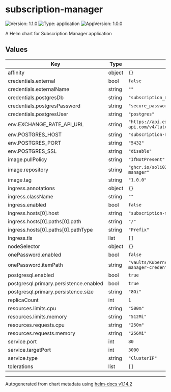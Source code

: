 # subscription-manager

![Version: 1.1.0](https://img.shields.io/badge/Version-1.1.0-informational?style=flat-square) ![Type: application](https://img.shields.io/badge/Type-application-informational?style=flat-square) ![AppVersion: 1.0.0](https://img.shields.io/badge/AppVersion-1.0.0-informational?style=flat-square)

A Helm chart for Subscription Manager application

## Values

| Key | Type | Default | Description |
|-----|------|---------|-------------|
| affinity | object | `{}` |  |
| credentials.external | bool | `false` |  |
| credentials.externalName | string | `""` |  |
| credentials.postgresDb | string | `"subscription_manager"` |  |
| credentials.postgresPassword | string | `"secure_password_123"` |  |
| credentials.postgresUser | string | `"postgres"` |  |
| env.EXCHANGE_RATE_API_URL | string | `"https://api.exchangerate-api.com/v4/latest/USD"` |  |
| env.POSTGRES_HOST | string | `"subscription-manager-postgresql"` |  |
| env.POSTGRES_PORT | string | `"5432"` |  |
| env.POSTGRES_SSL | string | `"disable"` |  |
| image.pullPolicy | string | `"IfNotPresent"` |  |
| image.repository | string | `"ghcr.io/soli0222/subscription-manager"` |  |
| image.tag | string | `"1.0.0"` |  |
| ingress.annotations | object | `{}` |  |
| ingress.className | string | `""` |  |
| ingress.enabled | bool | `false` |  |
| ingress.hosts[0].host | string | `"subscription-manager.local"` |  |
| ingress.hosts[0].paths[0].path | string | `"/"` |  |
| ingress.hosts[0].paths[0].pathType | string | `"Prefix"` |  |
| ingress.tls | list | `[]` |  |
| nodeSelector | object | `{}` |  |
| onePassword.enabled | bool | `false` |  |
| onePassword.itemPath | string | `"vaults/Kubernetes/items/subscription-manager-credentials"` |  |
| postgresql.enabled | bool | `true` |  |
| postgresql.primary.persistence.enabled | bool | `true` |  |
| postgresql.primary.persistence.size | string | `"8Gi"` |  |
| replicaCount | int | `1` |  |
| resources.limits.cpu | string | `"500m"` |  |
| resources.limits.memory | string | `"512Mi"` |  |
| resources.requests.cpu | string | `"250m"` |  |
| resources.requests.memory | string | `"256Mi"` |  |
| service.port | int | `80` |  |
| service.targetPort | int | `3000` |  |
| service.type | string | `"ClusterIP"` |  |
| tolerations | list | `[]` |  |

----------------------------------------------
Autogenerated from chart metadata using [helm-docs v1.14.2](https://github.com/norwoodj/helm-docs/releases/v1.14.2)
